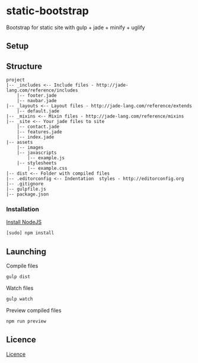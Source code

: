 # static-bootstrap

Bootstrap for static site with gulp + jade + minify + uglify

## Setup

## Structure

```
project
|-- _includes <-- Include files - http://jade-lang.com/reference/includes
    |-- footer.jade
    |-- navbar.jade
|-- _layouts <-- Layout files - http://jade-lang.com/reference/extends
    |-- default.jade
|-- _mixins <-- Mixin files - http://jade-lang.com/reference/mixins
|-- _site <-- Your jade files to site
    |-- contact.jade
    |-- features.jade
    |-- index.jade
|-- assets
    |-- images
    |-- javascripts
        |-- example.js
    |-- stylesheets
        |-- example.css
|-- dist <-- Folder with compiled files
|-- .editorconfig <-- Indentation  styles - http://editorconfig.org
|-- .gitignore
|-- gulpfile.js
|-- package.json
```

### Installation

[Install NodeJS](https://nodejs.org/en)

```bash
[sudo] npm install
```

## Launching

Compile files

```bash
gulp dist
```

Watch files

```bash
gulp watch
```

Preview compiled files

```bash
npm run preview
```

## Licence
[Licence](https://github.com/danielrohers/static-bootstrap/blob/master/LICENSE)
